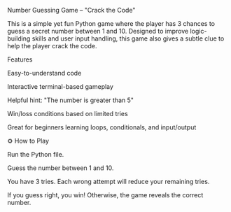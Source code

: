  Number Guessing Game – "Crack the Code"

This is a simple yet fun Python game where the player has 3 chances to guess a secret number between 1 and 10. Designed to improve logic-building skills and user input handling, this game also gives a subtle clue to help the player crack the code.

 Features

Easy-to-understand code

Interactive terminal-based gameplay

Helpful hint: "The number is greater than 5"

Win/loss conditions based on limited tries

Great for beginners learning loops, conditionals, and input/output

⚙️ How to Play

Run the Python file.

Guess the number between 1 and 10.

You have 3 tries. Each wrong attempt will reduce your remaining tries.

If you guess right, you win! Otherwise, the game reveals the correct number.
